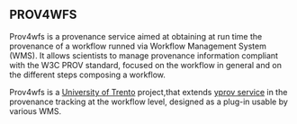 ## PROV4WFS
Prov4wfs is a provenance service aimed at obtaining at run time the provenance of a workflow runned via Workflow Management System (WMS). It allows scientists to manage provenance information compliant with the W3C PROV standard, focused on the workflow in general and on the different steps composing a workflow.

Prov4wfs is a [University of Trento](https://www.unitn.it) project,that extends [yprov service](https://github.com/HPCI-Lab/yProv) in the provenance tracking at the workflow level, designed as a plug-in usable by various WMS.